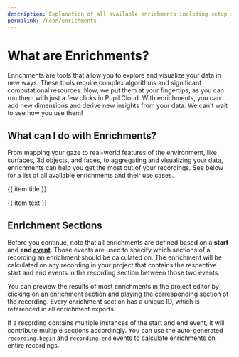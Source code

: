 ```yaml
---
description: Explanation of all available enrichments including setup instructions.
permalink: /neon/enrichments
---
```


# What are Enrichments? 
Enrichments are tools that allow you to explore and visualize your data in new ways. These tools require complex algorithms and significant computational resources. Now, we put them at your fingertips, as you can run them with just a few clicks in Pupil Cloud. With enrichments, you can add new dimensions and derive new insights from your data. We can't wait to see how you use them!

## What can I do with Enrichments?
From mapping your gaze to real-world features of the environment, like surfaces, 3d objects, and faces, to aggregating and visualizing your data, enrichments can help you get the most out of your recordings. See below for a list of all available enrichments and their use cases.

<div>
    <div class="grid grid-cols-1 sm-grid-cols-2 md-grid-cols-3 lg-grid-cols-2 xl-grid-cols-3 gap-8">
      <div v-for="(item, index) in enrichments">
        <router-link
          :key="index"
          :to="item.to"
        >
          <v-img
            class="rounded"
            aspect-ratio="1.4"
            style="margin-bottom:32px;"
            :position="item.position"
            :src="require(`../../media/invisible/explainers/${item.img}`)"
          />
          <p class="caption--1 font-weight-bold pb-3">{{ item.title }}</p>
        </router-link>
        <p class="caption--1">
          {{ item.text }}
        </p>
      </div>
    </div>
</div>

## Enrichment Sections
Before you continue, note that all enrichments are defined based on a **start** and **end [event](/neon/basic-concepts/events)**. Those events are used to specify which sections of a recording an enrichment should be calculated on. The enrichment will be calculated on any recording in your project that contains the respective start and end events in the recording section between those two events.

You can preview the results of most enrichments in the project editor by clicking on an enrichment section and playing the corresponding section of the recording. Every enrichment section has a unique ID, which is referenced in all enrichment exports.

If a recording contains multiple instances of the start and end event, it will contribute multiple sections accordingly. You can use the auto-generated `recording.begin` and `recording.end` events to calculate enrichments on entire recordings.

<script>
export default {
  data() {
    return {
      panel: null,
      enrichments: [
        {
          title: "Reference image mapper",
          to: "/neon/enrichments/reference-image-mapper",
          text: "Our markerless solution to map gaze data from the real world onto a reference image.",
          img: "reference_image_mapper_header.jpg",
        },
        {
          title: "Marker mapper",
          to: "/neon/enrichments/marker-mapper",
          text: "Use apriltags to get your gaze onto a surface.",
          img: "marker_mapper_header.jpg",
        },
        {
          title: "Face mapper",
          to: "/neon/enrichments/face-mapper",
          text: "Map gaze data to faces in the scene video.",
          img: "face_mapper_header.jpeg",
        },
        {
          title: "Gaze overlay",
          to: "/neon/enrichments/gaze-overlay",
          text: "Visualise your gaze on top of the scene video and undistort the scene video.",
          img: "gaze_overlay_header1.jpg",
        },
        {
          title: "Raw Data",
          to: "/neon/enrichments/raw-data",
          text: "Export raw data from your recordings in convenient CSV and MP4 format.",
          img: "raw_image_header.jpg",
        },
      ],
    };
  },
}
</script>






